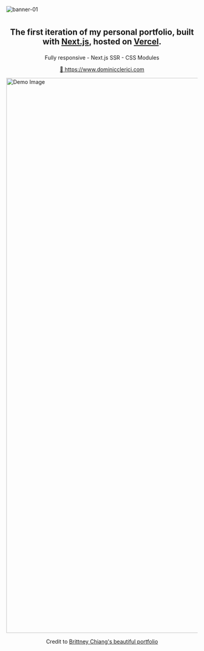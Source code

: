 ![banner-01](https://github.com/DominicClerici/personal-portfolio/assets/90288900/39846f1f-d152-4023-9976-8415dc2b4733)
#
## <p align="center">The first iteration of my personal portfolio, built with <a href="https://nextjs.org" target="_blank">Next.js</a>, hosted on <a href="https://vercel.com/" target="_blank">Vercel</a>.</p>

<p align="center">Fully responsive - Next.js SSR - CSS Modules</p>
<p align='center'><a href="https://www.dominicclerici.com" >🔗 https://www.dominicclerici.com</a></p>

<img width="1461" alt="Demo Image" src="https://github.com/DominicClerici/personal-portfolio/assets/90288900/ab9eaa94-5832-403b-bf8e-cccf9fe312a2">


<p align="center">Credit to <a href="https://github.com/bchiang7/v4/" target="_blank">Brittney Chiang's beautiful portfolio</a></p>

